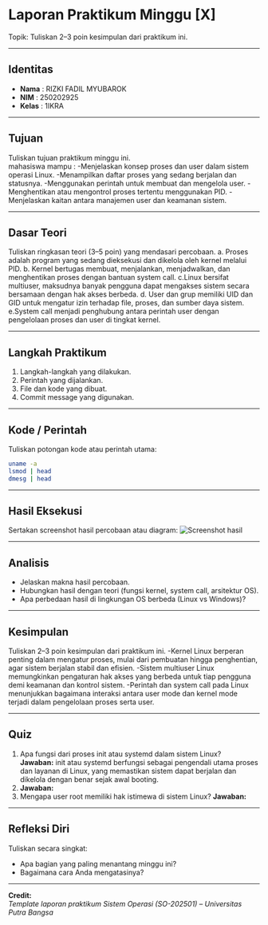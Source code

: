 
# Laporan Praktikum Minggu [X]
Topik: Tuliskan 2–3 poin kesimpulan dari praktikum ini.




---

## Identitas
- **Nama**  : RIZKI FADIL MYUBAROK  
- **NIM**   : 250202925 
- **Kelas** : 1IKRA

---

## Tujuan
Tuliskan tujuan praktikum minggu ini.  
mahasiswa mampu :
-Menjelaskan konsep proses dan user dalam sistem operasi Linux.
-Menampilkan daftar proses yang sedang berjalan dan statusnya.
-Menggunakan perintah untuk membuat dan mengelola user.
-Menghentikan atau mengontrol proses tertentu menggunakan PID.
-Menjelaskan kaitan antara manajemen user dan keamanan sistem.



---

## Dasar Teori
Tuliskan ringkasan teori (3–5 poin) yang mendasari percobaan.
a. Proses adalah program yang sedang dieksekusi dan dikelola oleh kernel melalui PID.
b. Kernel bertugas membuat, menjalankan, menjadwalkan, dan menghentikan proses dengan bantuan system call.
c.Linux bersifat multiuser, maksudnya banyak pengguna dapat mengakses sistem secara bersamaan dengan hak akses berbeda.
d. User dan grup memiliki UID dan GID untuk mengatur izin terhadap file, proses, dan sumber daya sistem.
e.System call menjadi penghubung antara perintah user dengan pengelolaan proses dan user di tingkat kernel.

---

## Langkah Praktikum
1. Langkah-langkah yang dilakukan.  
2. Perintah yang dijalankan.  
3. File dan kode yang dibuat.  
4. Commit message yang digunakan.

---

## Kode / Perintah
Tuliskan potongan kode atau perintah utama:
```bash
uname -a
lsmod | head
dmesg | head
```

---

## Hasil Eksekusi
Sertakan screenshot hasil percobaan atau diagram:
![Screenshot hasil](screenshots/example.png)

---

## Analisis
- Jelaskan makna hasil percobaan.  
- Hubungkan hasil dengan teori (fungsi kernel, system call, arsitektur OS).  
- Apa perbedaan hasil di lingkungan OS berbeda (Linux vs Windows)?  

---

## Kesimpulan
Tuliskan 2–3 poin kesimpulan dari praktikum ini.
-Kernel Linux berperan penting dalam mengatur proses, mulai dari pembuatan hingga penghentian, agar sistem berjalan stabil dan efisien.
-Sistem multiuser Linux memungkinkan pengaturan hak akses yang berbeda untuk tiap pengguna demi keamanan dan kontrol sistem.
-Perintah dan system call pada Linux menunjukkan bagaimana interaksi antara user mode dan kernel mode terjadi dalam pengelolaan proses serta user.


---

## Quiz
1. Apa fungsi dari proses init atau systemd dalam sistem Linux?  
   **Jawaban:**  init atau systemd berfungsi sebagai pengendali utama proses dan layanan di Linux, yang memastikan sistem dapat berjalan dan dikelola dengan benar sejak awal booting.
2. 
   **Jawaban:**  
3. Mengapa user root memiliki hak istimewa di sistem Linux? 
   **Jawaban:**  

---

## Refleksi Diri
Tuliskan secara singkat:
- Apa bagian yang paling menantang minggu ini?  
- Bagaimana cara Anda mengatasinya?  

---

**Credit:**  
_Template laporan praktikum Sistem Operasi (SO-202501) – Universitas Putra Bangsa_
